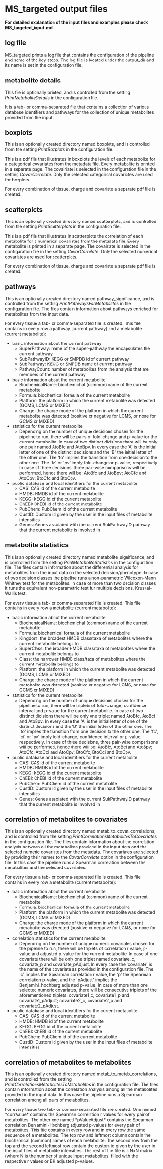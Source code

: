 
# MS_targeted output files

**For detailed explanation of the input files and examples please check MS_targeted_input.md**

## log file
MS_targeted prints a log file that contains the configuration of the pipeline and some of the key steps. The log file is located under the output_dir and its name is set in the configuration file.

## metabolite details
This file is optionally printed, and is controlled from the setting *PrintMetaboliteDetails* in the configuration file.

It is a tab- or comma-separated file that contains a collection of various database identifiers and pathways for the collection of unique metabolites provided from the input.

## boxplots
This is an optionally created directory named boxplots, and is controlled from the setting *PrintBoxplots* in the configuration file.

This is a pdf file that illustrates in boxplots the levels of each metabolite for a categorical covariates from the metadata file. Every metabolite is printed in a separate page. The covairiate is selected in the configuration file in the setting *CovarCorrelate*. Only the selected categorical covariates are used for boxplots.

For every combination of tissue, charge and covariate a separate pdf file is created.

## scatterplots
This is an optionally created directory named scatterplots, and is controlled from the setting *PrintScatterplots* in the configuration file.

This is a pdf file that illustrates in scatterplots the correlation of each metabolite for a numerical covariates from the metadata file. Every metabolite is printed in a separate page. The covairiate is selected in the configuration file in the setting *CovarCorrelate*. Only the selected numerical covariates are used for scatterplots.

For every combination of tissue, charge and covariate a separate pdf file is created.

## pathways
This is an optionally created directory named pathway_significance, and is controlled from the setting *PrintPathwaysForMetabolites* in the configuration file. The files contain information about pathways enriched for metabolites from the input data.

For every tissue a tab- or comma-separated file is created. This file contains in every row a pathway (current pathway) and a metabolite (current metabolite):
- basic information about the current pathway
  - SuperPathway: name of the super-pathway the encapsulates the current pathway 
  - SubPathwayID: KEGG or SMPDB id of current pathway
  - SubPathway: KEGG or SMPDB name of current pathway
  - PathwayCount: number of metabolites from the analysis that are members of the current pathway
- basic information about the current metabolite
  - BiochemicalName: biochemichal (common) name	of the current metabolite
  - Formula: biochemical formula of the current metabolite
  - Platform: the platform in which the current metabolite was detected (GCMS, LCMS or MIXED)
  - Charge: the charge mode of the platform in which the current metabolite was detected (positive or negative for LCMS, or none for GCMS or MIXED)
- statistics for the current metabolite
  - Depending on the number of unique decisions chosen for the pipeline to run, there will be pairs of fold-change and p-value for the current metabolite. In case of two distinct dicisions there will be only one pair named AtoBfc and AtoBpv. In every case the 'A' is the initial letter of one of the distinct decisions and the 'B' the initial letter of the other one. The 'to' implies the transition from one decision to the other one.  The 'fc' or 'pv' imply fold-change or p-value, respectively. In case of three decisions, three pair-wise comparisons will be performed, hence there will be: AtoBfc and AtoBpv; AtoCfc and AtoCpv; BtoCfc and BtoCpv.
- public database and local identifiers for the current metabolite
  - CAS: CAS id of the current metabolite
  - HMDB: HMDB id of the current metabolite
  - KEGG: KEGG id of the current metabolite
  - ChEBI: ChEBI id of the current metabolite
  - PubChem: PubChem id of the current metabolite
  - CustID: Custom id given by the user in the input files of metabolite intensities
  - Genes: Genes assoiated with the current SubPathwayID pathway that the current metabolite is involved in

## metabolite statistics
This is an optionally created directory named metabolite_significance, and is controlled from the setting *PrintMetaboliteStatistics* in the configuration file. The files contain information about the differential analysis for metabolites from the input data on the selected decision/phenotype. In case of two decision classes the pipeline runs a non-parametric Wilcoxon-Mann Whitney test for the metabolites. In case of more than two decision classes it runs the equivalent non-parametric test fur multiple decisions, Kruskal-Wallis test.

For every tissue a tab- or comma-separated file is created. This file contains in every row a metabolite (current metabolite):
- basic information about the current metabolite
  - BiochemicalName: biochemichal (common) name	of the current metabolite
  - Formula: biochemical formula of the current metabolite
  - Kingdom: the broadest HMDB class/taxa of metabolites where the current metabolite belongs to
  - SuperClass: the broader HMDB class/taxa of metabolites where the current metabolite belongs to
  - Class: the narrower HMDB class/taxa of metabolites where the current metabolite belongs to
  - Platform: the platform in which the current metabolite was detected (GCMS, LCMS or MIXED)
  - Charge: the charge mode of the platform in which the current metabolite was detected (positive or negative for LCMS, or none for GCMS or MIXED)
- statistics for the current metabolite
  - Depending on the number of unique decisions chosen for the pipeline to run, there will be triplets of fold-change, confidence interval and p-value for the current metabolite. In case of two distinct dicisions there will be only one triplet named AtoBfc, AtoBci and AtoBpv. In every case the 'A' is the initial letter of one of the distinct decisions and the 'B' the initial letter of the other one. The 'to' implies the transition from one decision to the other one.  The 'fc', 'ci' or 'pv' imply fold-change, confidence interval or p-value, respectively. In case of three decisions, three pair-wise comparisons will be performed, hence there will be: AtoBfc, AtoBci and AtoBpv; AtoCfc, AtoCci and AtoCpv; BtoCfc, BtoCci and BtoCpv.
- public database and local identifiers for the current metabolite
  - CAS: CAS id of the current metabolite
  - HMDB: HMDB id of the current metabolite
  - KEGG: KEGG id of the current metabolite
  - ChEBI: ChEBI id of the current metabolite
  - PubChem: PubChem id of the current metabolite
  - CustID: Custom id given by the user in the input files of metabolite intensities
  - Genes: Genes assoiated with the current SubPathwayID pathway that the current metabolite is involved in

## correlation of metabolites to covariates
This is an optionally created directory named metab_to_covar_correlations, and is controlled from the setting *PrintCorrelationsMetabolitesToCovariates* in the configuration file. The files contain information about the correlation analysis between all the metabolites provided in the input data and the selected numeric covariates from the metadata. The covariates are selected by providing their names to the *CovarCorrelate* option in the configuration file. In this case the pipeline runs a Spearman correlation between the metabolites and the selected covariates.

For every tissue a tab- or comma-separated file is created. This file contains in every row a metabolite (current metabolite):
- basic information about the current metabolite
  - BiochemicalName: biochemichal (common) name	of the current metabolite
  - Formula: biochemical formula of the current metabolite
  - Platform: the platform in which the current metabolite was detected (GCMS, LCMS or MIXED)
  - Charge: the charge mode of the platform in which the current metabolite was detected (positive or negative for LCMS, or none for GCMS or MIXED)
- correlation statistics for the current metabolite
  - Depending on the number of unique numeric covariates chosen for the pipeline to run, there will be triplets of correlation r value, p-value and adjusted p-value for the current metabolite. In case of one covariate there will be only one triplet named covariate_c, covariate_p and covariate_pAdjust. In every case the 'covariate' is the name of the covariate as provided in the configuration file. The 'c' implies the Spearman correlation r value, the 'p' the Spearman correlation p-value, and the 'pAdjust' implies the Benjamini_hochberg adjusted p-value. In case of more than one selected numeric covariates, there will be consecutive triplets of the aforementioned triplets: covariate1_c, covariate1_p and covariate1_pAdjust; covariate2_c, covariate2_p and covariate2_pAdjust.
- public database and local identifiers for the current metabolite
  - CAS: CAS id of the current metabolite
  - HMDB: HMDB id of the current metabolite
  - KEGG: KEGG id of the current metabolite
  - ChEBI: ChEBI id of the current metabolite
  - PubChem: PubChem id of the current metabolite
  - CustID: Custom id given by the user in the input files of metabolite intensities
  
## correlation of metabolites to metabolites
This is an optionally created directory named metab_to_metab_correlations, and is controlled from the setting *PrintCorrelationsMetabolitesToMetabolites* in the configuration file. The files contain information about the correlation analysis among all the metabolites provided in the input data. In this case the pipeline runs a Spearman correlation among all pairs of metabolites.

For every tissue two tab- or comma-separated file are created. One named \*corrValue\* contains the Spearman correlation r values for every pair of metabolites. The other one named \*pValueAdjust\* contains the Spearman correlation Benjamini-Hochberg adjusted p-values for every pair of metabolites. This file contains in every row and in every row the same sequence of a metabolites. The top row and leftmost column contain the biochemical (common) names of each metabolite. The second row from the top and the second leftmost row contain the custom id given by the user in the input files of metabolite intensities. The rest of the file is a NxN matrix (where N is the number of unique input metabolites) filled with the respective r values or BH adjusted p-values.

